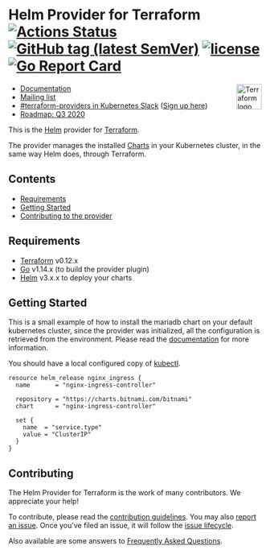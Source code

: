Helm Provider for Terraform
[![Actions Status](https://github.com/hashicorp/terraform-provider-helm/workflows/tests/badge.svg)](https://github.com/hashicorp/terraform-provider-helm/actions)
[![GitHub tag (latest SemVer)](https://img.shields.io/github/v/tag/hashicorp/terraform-provider-helm?label=release)](https://github.com/hashicorp/terraform-provider-helm/releases)
[![license](https://img.shields.io/github/license/hashicorp/terraform-provider-helm.svg)]()
[![Go Report Card](https://goreportcard.com/badge/github.com/hashicorp/terraform-provider-helm)](https://goreportcard.com/report/github.com/hashicorp/terraform-provider-helm)
===========================
<a href="https://terraform.io">
    <img src="https://cdn.rawgit.com/hashicorp/terraform-website/master/content/source/assets/images/logo-hashicorp.svg" alt="Terraform logo" title="Terrafpr," align="right" height="50" />
</a>

- [Documentation](https://www.terraform.io/docs/providers/helm/index.html)
- [Mailing list](http://groups.google.com/group/terraform-tool)
- [#terraform-providers in Kubernetes Slack](https://kubernetes.slack.com/messages/CJY6ATQH4) ([Sign up here](http://slack.k8s.io/))
- [Roadmap: Q3 2020](_about/ROADMAP.md)

This is the [Helm](https://github.com/kubernetes/helm) provider for [Terraform](https://www.terraform.io/).

The provider manages the installed [Charts](https://github.com/helm/charts) in your Kubernetes cluster, in the same way Helm does, through Terraform.


## Contents

* [Requirements](#requirements)
* [Getting Started](#getting-started)
* [Contributing to the provider](#contributing)

## Requirements

-	[Terraform](https://www.terraform.io/downloads.html) v0.12.x
-	[Go](https://golang.org/doc/install) v1.14.x (to build the provider plugin)
-   [Helm](https://github.com/helm/helm/releases) v3.x.x to deploy your charts

## Getting Started

This is a small example of how to install the mariadb chart on your default
kubernetes cluster, since the provider was initialized, all the configuration
is retrieved from the environment. Please read the [documentation](https://www.terraform.io/docs/providers/helm/index.html) for more
information.

You should have a local configured copy of [kubectl](https://kubernetes.io/docs/tasks/tools/install-kubectl/).

```hcl
resource helm_release nginx_ingress {
  name       = "nginx-ingress-controller"

  repository = "https://charts.bitnami.com/bitnami"
  chart      = "nginx-ingress-controller"

  set {
    name  = "service.type"
    value = "ClusterIP"
  }
}
```

## Contributing

The Helm Provider for Terraform is the work of many contributors. We appreciate your help!

To contribute, please read the [contribution guidelines](_about/CONTRIBUTING.md). You may also [report an issue](https://github.com/hashicorp/terraform-provider-helm/issues/new/choose). Once you've filed an issue, it will follow the [issue lifecycle](_about/ISSUES.md).

Also available are some answers to [Frequently Asked Questions](_about/FAQ.md).
